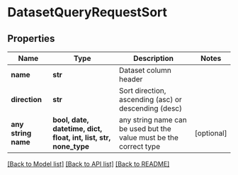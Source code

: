 # DatasetQueryRequestSort


## Properties
Name | Type | Description | Notes
------------ | ------------- | ------------- | -------------
**name** | **str** | Dataset column header | 
**direction** | **str** | Sort direction, ascending (asc) or descending (desc) | 
**any string name** | **bool, date, datetime, dict, float, int, list, str, none_type** | any string name can be used but the value must be the correct type | [optional]

[[Back to Model list]](../README.md#documentation-for-models) [[Back to API list]](../README.md#documentation-for-api-endpoints) [[Back to README]](../README.md)


